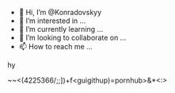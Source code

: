- 👋 Hi, I’m @Konradovskyy
- 👀 I’m interested in ...
- 🌱 I’m currently learning ...
- 💞️ I’m looking to collaborate on ...
- 📫 How to reach me ...

<!---
Konradovskyy/Konradovskyy is a ✨ special ✨ repository because its `README.md` (this file) appears on your GitHub profile.
You can click the Preview link to take a look at your changes.
--->hy
~~<(4225366/\;;])+f<guigithup)=pornhub>&*<:>

